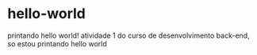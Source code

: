# hello-world
printando hello world!
atividade 1 do curso de desenvolvimento back-end, so estou printando hello world
